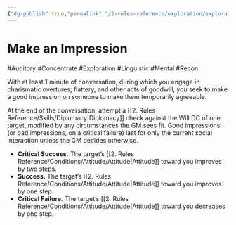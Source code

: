 ```yaml
---
{"dg-publish":true,"permalink":"/2-rules-reference/exploration/exploration-activities/make-an-impression/","noteIcon":""}
---
```


# Make an Impression
#Auditory #Concentrate #Exploration #Linguistic #Mental #Recon 

With at least 1 minute of conversation, during which you engage in charismatic overtures, flattery, and other acts of goodwill, you seek to make a good impression on someone to make them temporarily agreeable.

At the end of the conversation, attempt a [[2. Rules Reference/Skills/Diplomacy\|Diplomacy]] check against the Will DC of one target, modified by any circumstances the GM sees fit. Good impressions (or bad impressions, on a critical failure) last for only the current social interaction unless the GM decides otherwise.

- **Critical Success.** The target’s [[2. Rules Reference/Conditions/Attitude/Attitude\|Attitude]] toward you improves by two steps.
- **Success.** The target’s [[2. Rules Reference/Conditions/Attitude/Attitude\|Attitude]] toward you improves by one step.
- **Critical Failure.** The target’s [[2. Rules Reference/Conditions/Attitude/Attitude\|Attitude]] toward you decreases by one step.
